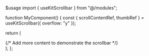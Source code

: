 
$usage
import { useKitScrollbar } from "@/modules";

function MyComponent() {
  const { scrollContentRef, thumbRef } = useKitScrollbar({ overflow: "y" });

  return (
    <div className="relative w-full h-[12rem] max-h-dvh overflow-hidden">
      <div ref={scrollContentRef} className="size-full overflow-y-auto overflow-x-hidden">
        {/* Add more content to demonstrate the scrollbar */}
      </div>
      <span ref={thumbRef} aria-label="thumb" className="rounded-full right-8 w-1.5" />
    </div>
  );
};